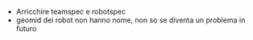 - Arricchire teamspec e robotspec
- geomid dei robot non hanno nome, non so se diventa un problema in futuro
